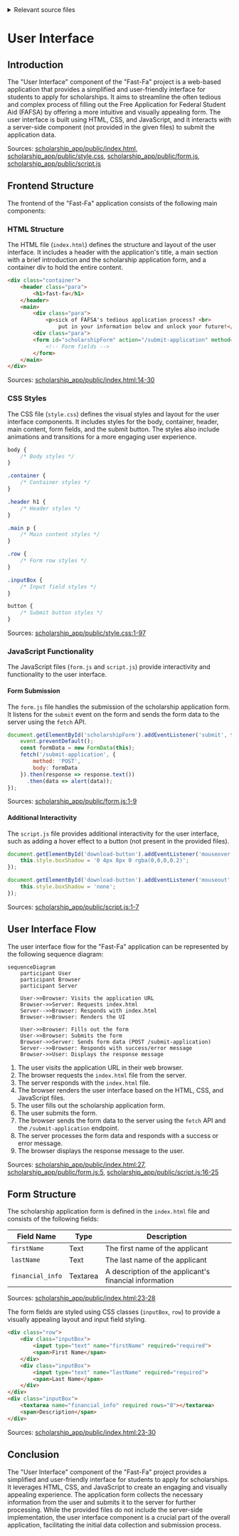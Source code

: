 <details>
<summary>Relevant source files</summary>

The following files were used as context for generating this wiki page:

- [scholarship_app/public/index.html](https://github.com/agattani123/Fast-Fa/blob/master/scholarship_app/public/index.html)
- [scholarship_app/public/style.css](https://github.com/agattani123/Fast-Fa/blob/master/scholarship_app/public/style.css)
- [scholarship_app/public/form.js](https://github.com/agattani123/Fast-Fa/blob/master/scholarship_app/public/form.js)
- [scholarship_app/public/script.js](https://github.com/agattani123/Fast-Fa/blob/master/scholarship_app/public/script.js)

</details>

# User Interface

## Introduction

The "User Interface" component of the "Fast-Fa" project is a web-based application that provides a simplified and user-friendly interface for students to apply for scholarships. It aims to streamline the often tedious and complex process of filling out the Free Application for Federal Student Aid (FAFSA) by offering a more intuitive and visually appealing form. The user interface is built using HTML, CSS, and JavaScript, and it interacts with a server-side component (not provided in the given files) to submit the application data.

Sources: [scholarship_app/public/index.html](), [scholarship_app/public/style.css](), [scholarship_app/public/form.js](), [scholarship_app/public/script.js]()

## Frontend Structure

The frontend of the "Fast-Fa" application consists of the following main components:

### HTML Structure

The HTML file (`index.html`) defines the structure and layout of the user interface. It includes a header with the application's title, a main section with a brief introduction and the scholarship application form, and a container div to hold the entire content.

```html
<div class="container">
    <header class="para">
        <h1>fast-fa</h1>
    </header>
    <main>
        <div class="para">
            <p>sick of FAFSA's tedious application process? <br> 
                put in your information below and unlock your future!</p>
        <div class="para">
        <form id="scholarshipForm" action="/submit-application" method="POST">
            <!-- Form fields -->
        </form>
    </main>
</div>
```

Sources: [scholarship_app/public/index.html:14-30]()

### CSS Styles

The CSS file (`style.css`) defines the visual styles and layout for the user interface components. It includes styles for the body, container, header, main content, form fields, and the submit button. The styles also include animations and transitions for a more engaging user experience.

```css
body {
    /* Body styles */
}

.container {
    /* Container styles */
}

.header h1 {
    /* Header styles */
}

.main p {
    /* Main content styles */
}

.row {
    /* Form row styles */
}

.inputBox {
    /* Input field styles */
}

button {
    /* Submit button styles */
}
```

Sources: [scholarship_app/public/style.css:1-97]()

### JavaScript Functionality

The JavaScript files (`form.js` and `script.js`) provide interactivity and functionality to the user interface.

#### Form Submission

The `form.js` file handles the submission of the scholarship application form. It listens for the `submit` event on the form and sends the form data to the server using the `fetch` API.

```javascript
document.getElementById('scholarshipForm').addEventListener('submit', function(event) {
    event.preventDefault();
    const formData = new FormData(this);
    fetch('/submit-application', {
        method: 'POST',
        body: formData
    }).then(response => response.text())
      .then(data => alert(data));
});
```

Sources: [scholarship_app/public/form.js:1-9]()

#### Additional Interactivity

The `script.js` file provides additional interactivity for the user interface, such as adding a hover effect to a button (not present in the provided files).

```javascript
document.getElementById('download-button').addEventListener('mouseover', function() {
    this.style.boxShadow = '0 4px 8px 0 rgba(0,0,0,0.2)';
});

document.getElementById('download-button').addEventListener('mouseout', function() {
    this.style.boxShadow = 'none';
});
```

Sources: [scholarship_app/public/script.js:1-7]()

## User Interface Flow

The user interface flow for the "Fast-Fa" application can be represented by the following sequence diagram:

```mermaid
sequenceDiagram
    participant User
    participant Browser
    participant Server

    User->>Browser: Visits the application URL
    Browser->>Server: Requests index.html
    Server-->>Browser: Responds with index.html
    Browser->>Browser: Renders the UI

    User->>Browser: Fills out the form
    User->>Browser: Submits the form
    Browser->>Server: Sends form data (POST /submit-application)
    Server-->>Browser: Responds with success/error message
    Browser->>User: Displays the response message
```

1. The user visits the application URL in their web browser.
2. The browser requests the `index.html` file from the server.
3. The server responds with the `index.html` file.
4. The browser renders the user interface based on the HTML, CSS, and JavaScript files.
5. The user fills out the scholarship application form.
6. The user submits the form.
7. The browser sends the form data to the server using the `fetch` API and the `/submit-application` endpoint.
8. The server processes the form data and responds with a success or error message.
9. The browser displays the response message to the user.

Sources: [scholarship_app/public/index.html:27](), [scholarship_app/public/form.js:5](), [scholarship_app/public/script.js:16-25]()

## Form Structure

The scholarship application form is defined in the `index.html` file and consists of the following fields:

| Field Name     | Type     | Description                                |
|-----------------|----------|-------------------------------------------|
| `firstName`     | Text     | The first name of the applicant           |
| `lastName`      | Text     | The last name of the applicant            |
| `financial_info`| Textarea | A description of the applicant's financial information |

Sources: [scholarship_app/public/index.html:23-28]()

The form fields are styled using CSS classes (`inputBox`, `row`) to provide a visually appealing layout and input field styling.

```html
<div class="row">
    <div class="inputBox">
        <input type="text" name="firstName" required="required">
        <span>First Name</span>
    </div>
    <div class="inputBox">
        <input type="text" name="lastName" required="required">
        <span>Last Name</span>
    </div>
</div>
<div class="inputBox">
    <textarea name="financial_info" required rows="8"></textarea>
    <span>Description</span>
</div>
```

Sources: [scholarship_app/public/index.html:23-30]()

## Conclusion

The "User Interface" component of the "Fast-Fa" project provides a simplified and user-friendly interface for students to apply for scholarships. It leverages HTML, CSS, and JavaScript to create an engaging and visually appealing experience. The application form collects the necessary information from the user and submits it to the server for further processing. While the provided files do not include the server-side implementation, the user interface component is a crucial part of the overall application, facilitating the initial data collection and submission process.